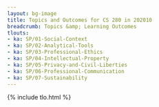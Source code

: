```yaml
---
layout: bg-image
title: Topics and Outcomes for CS 280 in 202010
breadcrumb: Topics &amp; Learning Outcomes
tlouts:
- ka: SP/01-Social-Context
- ka: SP/02-Analytical-Tools
- ka: SP/03-Professional-Ethics
- ka: SP/04-Intellectual-Property
- ka: SP/05-Privacy-and-Civil-Liberties
- ka: SP/06-Professional-Communication
- ka: SP/07-Sustainability
---
```

{% include tlo.html %}
